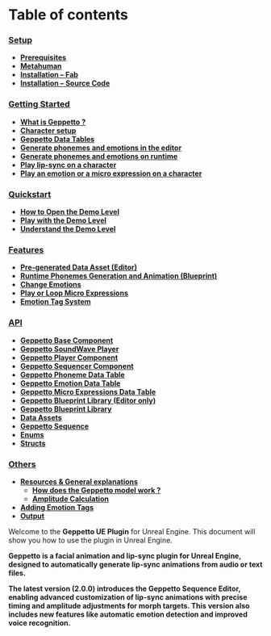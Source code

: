 
# Table of contents

### **[Setup](./docs/Setup.md)**

- **[Prerequisites](./docs/Setup.md#11-prerequisites)**
- **[Metahuman](./docs/Setup.md#12-metahuman)**
- **[Installation – Fab](./docs/Setup.md#13-installation---fab)**
- **[Installation – Source Code](./docs/Setup.md#14-installation---source-code)**

### **[Getting Started](./docs/GettingStarted.md)**

- **[What is Geppetto ?](./docs/Setup.md#11-prerequisites)**
- **[Character setup](./docs/Setup.md#12-metahuman)**
- **[Geppetto Data Tables](./docs/Setup.md#13-installation---fab)**
- **[Generate phonemes and emotions in the editor](./docs/Setup.md#14-installation---source-code)**
- **[Generate phonemes and emotions on runtime](./docs/Setup.md#14-installation---source-code)**
- **[Play lip-sync on a character](./docs/Setup.md#14-installation---source-code)**
- **[Play an emotion or a micro expression on a character](./docs/Setup.md#14-installation---source-code)**

### **[Quickstart](./docs/Quickstart.md)**

- **[How to Open the Demo Level](./docs/Quickstart.md#21-how-to-open-the-demo-level)**
- **[Play with the Demo Level](./docs/Quickstart.md#22-play-with-the-demo-level)**
- **[Understand the Demo Level](./docs/Quickstart.md#23-understand-the-demo-level)**


### **[Features](./docs/Features.md)**

- **[Pre-generated Data Asset (Editor)](./docs/Features.md#31-pre-generated-data-asset-editor)**
- **[Runtime Phonemes Generation and Animation (Blueprint)](./docs/Features.md#32-runtime-phonemes-generation-and-animation-blueprint)**
- **[Change Emotions](./docs/Features.md#33-change-emotions)**
- **[Play or Loop Micro Expressions](./docs/Features.md#34-play-or-loop-micro-expressions)**
- **[Emotion Tag System](./docs/Features.md#35-emotion-tag-system)**


### **[API](./docs/API.md)**

- **[Geppetto Base Component](./docs/API.md#41-geppetto-base-component)**
- **[Geppetto SoundWave Player](./docs/API.md#42-geppetto-soundwave-player)**
- **[Geppetto Player Component](./docs/API.md#43-geppetto-player-component)**
- **[Geppetto Sequencer Component](./docs/API.md#44-geppetto-sequencer-component)**
- **[Geppetto Phoneme Data Table](./docs/API.md#45-geppetto-phoneme-data-table)**
- **[Geppetto Emotion Data Table](./docs/API.md#46-geppetto-emotion-data-table)**
- **[Geppetto Micro Expressions Data Table](./docs/API.md#47-geppetto-micro-expressions-data-table)**
- **[Geppetto Blueprint Library (Editor only)](./docs/API.md#48-geppetto-blueprint-library-editor-only)**
- **[Geppetto Blueprint Library](./docs/API.md#49-geppetto-blueprint-library)**
- **[Data Assets](./docs/API.md#410-data-assets)**
- **[Geppetto Sequence](./docs/API.md#411-geppetto-sequence)**
- **[Enums](./docs/API.md#412-enums)**
- **[Structs](./docs/API.md#413-structs)**

### **[Others](./docs/Others.md)**

- **[Resources & General explanations](./docs/Others.md#5-resources--general-explanations)**
  - **[How does the Geppetto model work ?](./docs/Others.md#51-how-does-the-geppetto-model-work)**
  - **[Amplitude Calculation](./docs/Others.md#52-amplitude-calculation)**
- **[Adding Emotion Tags](./docs/Others.md#6-adding-emotion-tags)**
- **[Output](./docs/Others.md#7-output)**


Welcome to the **Geppetto UE Plugin** for Unreal Engine. This document will show you how to use the plugin in Unreal Engine.

**Geppetto is a facial animation and lip-sync plugin for Unreal Engine, designed to automatically generate lip-sync animations from audio or text files.**

**The latest version (2.0.0) introduces the Geppetto Sequence Editor, enabling advanced customization of lip-sync animations with precise timing and amplitude adjustments for morph targets. This version also includes new features like automatic emotion detection and improved voice recognition.**